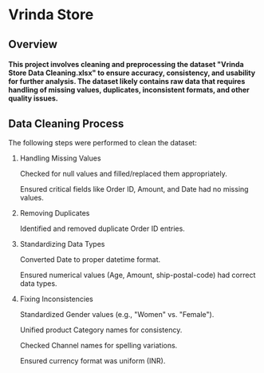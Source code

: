 # Vrinda Store 

## Overview

#### This project involves cleaning and preprocessing the dataset "Vrinda Store Data Cleaning.xlsx" to ensure accuracy, consistency, and usability for further analysis. The dataset likely contains raw data that requires handling of missing values, duplicates, inconsistent formats, and other quality issues.

## Data Cleaning Process

The following steps were performed to clean the dataset:

1. Handling Missing Values

   Checked for null values and filled/replaced them appropriately.

   Ensured critical fields like Order ID, Amount, and Date had no missing values.


2. Removing Duplicates

   Identified and removed duplicate Order ID entries.


3. Standardizing Data Types

   Converted Date to proper datetime format.

   Ensured numerical values (Age, Amount, ship-postal-code) had correct data types.


4. Fixing Inconsistencies

   Standardized Gender values (e.g., "Women" vs. "Female").

   Unified product Category names for consistency.

   Checked Channel names for spelling variations.

   Ensured currency format was uniform (INR).
